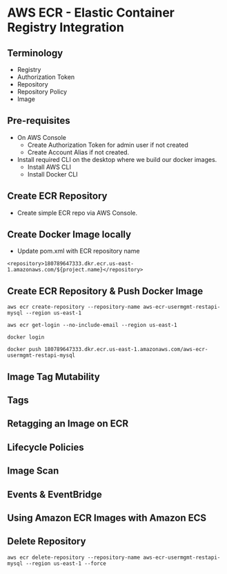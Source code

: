 # AWS ECR - Elastic Container Registry Integration

## Terminology
- Registry
- Authorization Token
- Repository
- Repository Policy
- Image

## Pre-requisites
- On AWS Console
   - Create Authorization Token for admin user if not created
   - Create Account Alias if not created. 
- Install required CLI on the desktop where we build our docker images.
   - Install AWS CLI 
   - Install Docker CLI 

## Create ECR Repository
- Create simple ECR repo via AWS Console. 

## Create Docker Image locally
 -  Update pom.xml with ECR repository name
```
<repository>180789647333.dkr.ecr.us-east-1.amazonaws.com/${project.name}</repository>
```

## Create ECR Repository & Push Docker Image

```
aws ecr create-repository --repository-name aws-ecr-usermgmt-restapi-mysql --region us-east-1

aws ecr get-login --no-include-email --region us-east-1

docker login

docker push 180789647333.dkr.ecr.us-east-1.amazonaws.com/aws-ecr-usermgmt-restapi-mysql

```
## Image Tag Mutability


## Tags

## Retagging an Image on ECR

## Lifecycle Policies



## Image Scan 

## Events & EventBridge

## Using Amazon ECR Images with Amazon ECS

## Delete Repository
```
aws ecr delete-repository --repository-name aws-ecr-usermgmt-restapi-mysql --region us-east-1 --force
```